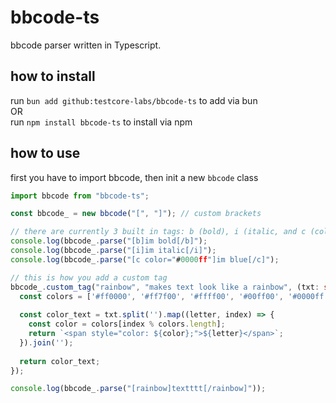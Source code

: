 # bbcode-ts
bbcode parser written in Typescript.

## how to install
run `bun add github:testcore-labs/bbcode-ts` to add via bun\
OR\
run `npm install bbcode-ts` to install via npm

## how to use
first you have to import bbcode, then init a new `bbcode` class
```ts
import bbcode from "bbcode-ts";

const bbcode_ = new bbcode("[", "]"); // custom brackets

// there are currently 3 built in tags: b (bold), i (italic, and c (color)
console.log(bbcode_.parse("[b]im bold[/b]");
console.log(bbcode_.parse("[i]im italic[/i]");
console.log(bbcode_.parse("[c color="#0000ff"]im blue[/c]");

// this is how you add a custom tag
bbcode_.custom_tag("rainbow", "makes text look like a rainbow", (txt: string) => {
  const colors = ['#ff0000', '#ff7f00', '#ffff00', '#00ff00', '#0000ff', '#4b0082', '#8b00ff'];
  
  const color_text = txt.split('').map((letter, index) => {
    const color = colors[index % colors.length];
    return `<span style="color: ${color};">${letter}</span>`;
  }).join('');
  
  return color_text;
});

console.log(bbcode_.parse("[rainbow]textttt[/rainbow]"));
```
